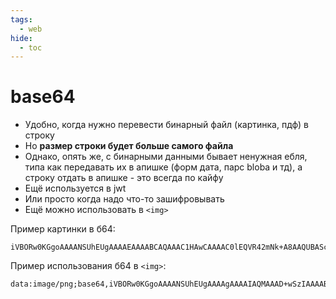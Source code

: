 ```yaml
---
tags:
  - web
hide:
  - toc
---
```


# base64

- Удобно, когда нужно перевести бинарный файл (картинка, пдф) в строку
- Но **размер строки будет больше самого файла**
- Однако, опять же, с бинарными данными бывает ненужная ебля, типа как передавать их в апишке (форм дата, парс blobа и тд), а строку отдать в апишке - это всегда по кайфу
- Ещё используется в jwt
- Или просто когда надо что-то зашифровывать
- Ещё можно использовать в `<img>`

Пример картинки в б64:

```
iVBORw0KGgoAAAANSUhEUgAAAAEAAAABCAQAAAC1HAwCAAAAC0lEQVR42mNk+A8AAQUBAScY42YAAAAASUVORK5CYII=
```

Пример использования б64 в `<img>`:

```
data:image/png;base64,iVBORw0KGgoAAAANSUhEUgAAAAgAAAAIAQMAAAD+wSzIAAAABlBMVEX///+/v7+jQ3Y5AAAADklEQVQI12P4AIX8EAgALgAD/aNpbtEAAAAASUVORK5CYII
```